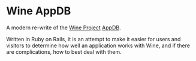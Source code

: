 Wine AppDB
===

A modern re-write of the [Wine Project](http://winehq.org) [AppDB](http://appdb.winehq.org). 

Written in Ruby on Rails, it is an attempt to make it easier for users and visitors to determine how well an application works with Wine, and if there are complications, how to best deal with them. 
